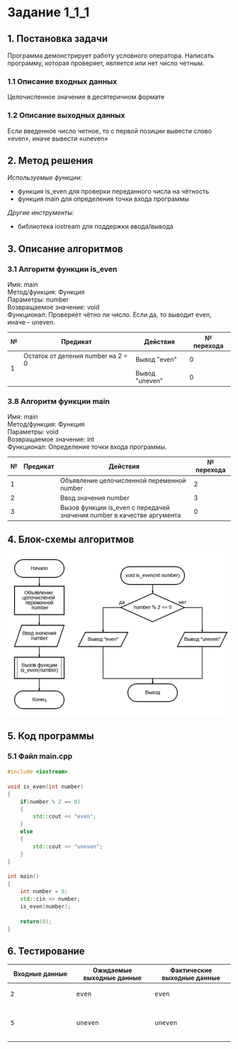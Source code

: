 # Задание 1_1_1

## 1. Постановка задачи
Программа демонстрирует работу условного оператора. Написать программу, которая проверяет, является или нет число четным.

### 1.1 Описание входных данных
Целочисленное значение в десятеричном формате

### 1.2 Описание выходных данных
Если введенное число четное, то с первой позиции вывести слово «even», иначе вывести «uneven»


## 2. Метод решения
*Используемые функции:*
- функция is_even для проверки переданного числа на чётность
- функция main для определения точки входа программы

*Другие инструменты:*
- библиотека iostream для поддержки ввода/вывода


## 3. Описание алгоритмов

### 3.1 Алгоритм функции is_even
Имя: main  
Метод/функция: Функция  
Параметры: number  
Возвращаемое значение: void  
Функционал: Проверяет чётно ли число. Если да, то выводит even, иначе - uneven.  
<table>
    <thead>
        <tr>
            <th>№</th>
            <th>Предикат</th>
            <th>Действия</th>
            <th>№ перехода</th>
        </tr>
    </thead>
    <tbody>
        <tr>
            <td rowspan="2">1</td>
            <td>Остаток от деления number на 2 = 0</td>
            <td>Вывод "even"</td>
            <td>0</td>
        </tr>
        <tr>
            <td></td>
            <td>Вывод "uneven"</td>
            <td>0</td>
        </tr>
    </tbody>
</table>

### 3.8 Алгоритм функции main
Имя: main  
Метод/функция: Функция  
Параметры: void  
Возвращаемое значение: int  
Функционал: Определение точки входа программы.  
<table>
    <thead>
        <tr>
            <th>№</th>
            <th>Предикат</th>
            <th>Действия</th>
            <th>№ перехода</th>
        </tr>
    </thead>
    <tbody>
        <tr>
            <td>1</td>
            <td></td>
            <td>Объявление целочисленной переменной number</td>
            <td>2</td>
        </tr>
        <tr>
            <td>2</td>
            <td></td>
            <td>Ввод значения number</td>
            <td>3</td>
        </tr>
        <tr>
            <td>3</td>
            <td></td>
            <td>Вызов функции is_even с передачей значения number в качестве аргумента</td>
            <td>0</td>
        </tr>
    </tbody>
</table>


## 4. Блок-схемы алгоритмов

<img src="./assets/1_1_1/1.png" alt="block scheme">


## 5. Код программы

### 5.1 Файл main.cpp
```cpp
#include <iostream>

void is_even(int number)
{
    if(number % 2 == 0)
    {
        std::cout << "even";
    }
    else
    {
        std::cout << "uneven";
    }
}

int main()
{
    int number = 0;
    std::cin >> number;
    is_even(number);

    return(0);
}
```


## 6. Тестирование
<table>
    <thead>
        <tr>
            <th>Входные данные</th>
            <th>Ожидаемые выходные данные</th>
            <th>Фактические выходные данные</th>
        </tr>
    </thead>
    <tbody>
        <tr>
            <td>
                <pre>
2
                </pre>
            </td>
            <td>
                <pre>
even
                </pre>
            </td>
            <td>
                <pre>
even
                </pre>
            </td>
        </tr>
        <tr>
            <td>
                <pre>
5
                </pre>
            </td>
            <td>
                <pre>
uneven
                </pre>
            </td>
            <td>
                <pre>
uneven
                </pre>
            </td>
        </tr>
    </tbody>
</table>
